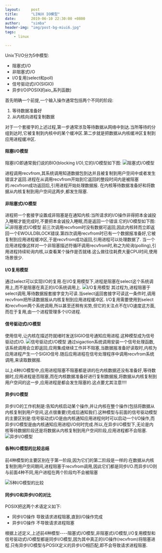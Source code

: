 ```yaml
---
layout:     post
title:      "LINUX IO模型"
date:       2019-06-10 22:30:00 +0800
author:     "simba"
header-img: "img/post-bg-miui6.jpg"
tags:
    - linux

---
```






Unix下I/O分为5中模型:
*  阻塞式I/O
*  非阻塞式I/O
*  I/O复用(select和poll)
*  信号驱动式I/O(SIGIO)
*  异步I/O(POSIX的aio_系列函数)

首先明确一个前提,一个输入操作通常包括两个不同的阶段:
1.  等待数据准备好
2.  从内核向进程复制数据

对于一个套接字的上述过程,第一步通常涉及等待数据从网络中到达.当所等待的分组到达时,它被复制到内核中的某个缓冲区.第二步就是把数据从内核缓冲区复制到应用进程缓冲区.

####  阻塞I/O模型
阻塞I/O即通常我们说的BIO(blocking I/O),它的I/O模型如下图:
![阻塞式I/O模型](https://s2.ax1x.com/2019/06/11/Vcua7Q.png)

进程调用recvfrom,其系统调用知道数据包到达并且被复制到用户空间中或者发生错误才返回.进程在从调用recvfrom开始到它返回的整段时间内是被阻塞的.recvfrom成功返回后,引用进程开始处理数据报.
在内核等待数据准备好和将数据从内核复制到用户空间这两步,都发生阻塞.

####  非阻塞式I/O模型
进程把一个套接字设置成非阻塞是在通知内核:当所请求的I/O操作非得把本金诚投入睡眠才能完成时,不要把本金诚投入睡眠,而是返回一个错误.它的I/O模型如下图:
![非阻塞式I/O模型](https://s2.ax1x.com/2019/06/11/VcKeCn.png)
前三次调用recvfrom时没有数据可返回,因此内核转而立即返回一个EWOULDBLOCK错误.第四次调用recvfrom时已有一个数据报准备好,它被复制到应用进程缓冲区,于是recvfrom成功返回,引用进程可以处理数据了.
当一个应用进程像这样对一个非阻塞描述符循环调用recvfrom时,称之为轮询(polling),引用进程持续轮询内核,以查看某个操作是否就绪.这么做往往耗费大量CPU时间,使用场景很少.

####  I/O复用模型
通过select可以实现I/O的复用.在I/O复用模型下,进程是阻塞在select这个系统调用上,而不是阻塞在真正的I/O系统调用上.
![I/O复用模型](https://s2.ax1x.com/2019/06/11/VcKrUH.png)
其过程为,进程阻塞于select调用,等待数据报套接字变为可读.当select返回套接字可读这一条件时,调用recvfrom把所读数据报从内核复制到应用进程缓冲区.
I/O复用需要使用到select和recvfrom两个系统调用,所以甚至还稍有劣势,但它的关注点不在I/O速度这方面,而在于复用,由一个进程管理多个I/O进程.

####  信号驱动式I/O模型
使用信号,让内核在描述符就绪时发送SIGIO信号通知应用进程.这种模型成为信号驱动式I/O.
![信号驱动式I/O模型](https://s2.ax1x.com/2019/06/11/VcKIaQ.png)
通过sigaction系统调用安装一个信号处理函数,该系统调用会立即返回,应用集成继续工作并不阻塞,当数据报准备好读取时,内核为应用进程产生一个SIGIO信号.随后应用进程在信号处理程序中调用recvfrom系统调用,来读取数据报.

以上4种I/O模型中,应用进程阻塞不阻塞都是讲的在内核数据还没有准备好,等待数据时,应用进程是否阻塞,而在内核数据准备好进行复制数据报,将数据从内核复制到用户空间的这一步,应用进程是都会发生阻塞的.这点要尤其注意!!!!

####  异步I/O模型
异步I/O的工作机制是:告知内核启动某个操作,并让内核在整个操作(包括将数据从内核复制到用户空间,这点很重要)完成后通知我们.这种模型与前面的信号驱动模型的主要区别是:信号驱动式I/O是由内核通知应用进程何时可以启动一个I/O操作,而异步I/O模型是由内核通知应用进程I/O何时完成.所以,在异步I/O模型下,无论是内核等待数据阶段还是将数据从内核复制到用户空间阶段,应用进程都不会阻塞.
![异步I/O模型](https://s2.ax1x.com/2019/06/11/VcKOMV.png)

####  各种I/O模型的比较总结
前4种模型的主要区别在于第一阶段,因为它们的第二阶段是一样的:在数据从内核复制到用户空间期间,进程阻塞于recvfrom调用,因此它们都是同步I/O.而异步I/O则与前面4种不同,用户进程在两个阶段均不会被阻塞

![5种I/O模型的比较](https://s2.ax1x.com/2019/06/11/VcMixx.png)

####  同步I/O和异步I/O的对比
POSIX把这两个术语定义如下:
*  同步I/O操作  导致请求进程阻塞,直到I/O操作完成
*  异步I/O操作  不导致请求进程阻塞

根据上述定义,上述前4种模型----阻塞式I/O模型,非阻塞式I/O模型,I/O复用模型和信号驱动式I/O模型都是同步I/O模型,因为其中真正的I/O操作(recvfrom)将阻塞进程.只有异步I/O模型与POSIX定义的异步I/O相匹配,即不会导致请求进程阻塞.


